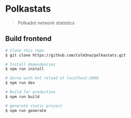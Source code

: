 # Polkastats

> Polkadot network statistics

## Build frontend

``` bash
# Clone this repo
$ git clone https://github.com/Colm3na/polkastats.git

# Install dependencies
$ npm run install

# Serve with hot reload at localhost:3000
$ npm run dev

# Build for production
$ npm run build

# generate static project
$ npm run generate
```

